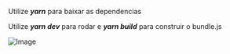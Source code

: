 Utilize ***yarn*** para baixar as dependencias

Utilize ***yarn dev*** para rodar e ***yarn build*** para construir o bundle.js

![Image](https://i.imgur.com/jRC8Sxc.png)
